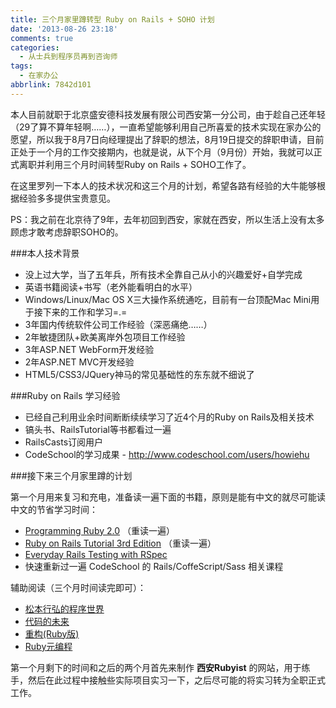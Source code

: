 ```yaml
---
title: 三个月家里蹲转型 Ruby on Rails + SOHO 计划
date: '2013-08-26 23:18'
comments: true
categories:
  - 从士兵到程序员再到咨询师
tags:
  - 在家办公
abbrlink: 7842d101
---
```


本人目前就职于北京盛安德科技发展有限公司西安第一分公司，由于趁自己还年轻（29了算不算年轻啊……），一直希望能够利用自己所喜爱的技术实现在家办公的愿望，所以我于8月7日向经理提出了辞职的想法，8月19日提交的辞职申请，目前正处于一个月的工作交接期内，也就是说，从下个月（9月份）开始，我就可以正式离职并利用三个月时间转型Ruby on Rails + SOHO工作了。

在这里罗列一下本人的技术状况和这三个月的计划，希望各路有经验的大牛能够根据经验多多提供宝贵意见。

PS：我之前在北京待了9年，去年初回到西安，家就在西安，所以生活上没有太多顾虑才敢考虑辞职SOHO的。

<!-- more -->

###本人技术背景

- 没上过大学，当了五年兵，所有技术全靠自己从小的兴趣爱好+自学完成
- 英语书籍阅读+书写（老外能看明白的水平）
- Windows/Linux/Mac OS X三大操作系统通吃，目前有一台顶配Mac Mini用于接下来的工作和学习=.=
- 3年国内传统软件公司工作经验（深恶痛绝……）
- 2年敏捷团队+欧美离岸外包项目工作经验
- 3年ASP.NET WebForm开发经验
- 2年ASP.NET MVC开发经验
- HTML5/CSS3/JQuery神马的常见基础性的东东就不细说了

###Ruby on Rails 学习经验

- 已经自己利用业余时间断断续续学习了近4个月的Ruby on Rails及相关技术
- 镐头书、RailsTutorial等书都看过一遍
- RailsCasts订阅用户
- CodeSchool的学习成果 - http://www.codeschool.com/users/howiehu

###接下来三个月家里蹲的计划

第一个月用来复习和充电，准备读一遍下面的书籍，原则是能有中文的就尽可能读中文的节省学习时间：

- [Programming Ruby 2.0](http://pragprog.com/book/ruby4/programming-ruby-1-9-2-0) （重读一遍）
- [Ruby on Rails Tutorial 3rd Edition](http://railstutorial-china.org/) （重读一遍）
- [Everyday Rails Testing with RSpec](https://leanpub.com/everydayrailsrspec)
- 快速重新过一遍 CodeSchool 的 Rails/CoffeScript/Sass 相关课程

辅助阅读（三个月时间读完即可）：

- [松本行弘的程序世界](http://www.amazon.cn/gp/product/B005KGBTQ8/ref=oh_details_o01_s00_i00?ie=UTF8&psc=1)
- [代码的未来](http://www.amazon.cn/gp/product/B00D1HUYVE/ref=oh_details_o01_s00_i01?ie=UTF8&psc=1)
- [重构(Ruby版)](http://www.amazon.cn/gp/product/B003KRPG04/ref=oh_details_o00_s00_i00?ie=UTF8&psc=1)
- [Ruby元编程](http://www.amazon.cn/gp/product/B0073APSCK/ref=oh_details_o01_s00_i02?ie=UTF8&psc=1)

第一个月剩下的时间和之后的两个月首先来制作 **西安Rubyist** 的网站，用于练手，然后在此过程中接触些实际项目实习一下，之后尽可能的将实习转为全职正式工作。
